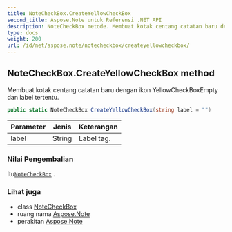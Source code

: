 ```yaml
---
title: NoteCheckBox.CreateYellowCheckBox
second_title: Aspose.Note untuk Referensi .NET API
description: NoteCheckBox metode. Membuat kotak centang catatan baru dengan ikon YellowCheckBoxEmpty dan label tertentu.
type: docs
weight: 200
url: /id/net/aspose.note/notecheckbox/createyellowcheckbox/
---
```

## NoteCheckBox.CreateYellowCheckBox method

Membuat kotak centang catatan baru dengan ikon YellowCheckBoxEmpty dan label tertentu.

```csharp
public static NoteCheckBox CreateYellowCheckBox(string label = "")
```

| Parameter | Jenis | Keterangan |
| --- | --- | --- |
| label | String | Label tag. |

### Nilai Pengembalian

Itu[`NoteCheckBox`](../) .

### Lihat juga

* class [NoteCheckBox](../)
* ruang nama [Aspose.Note](../../notecheckbox/)
* perakitan [Aspose.Note](../../../)


